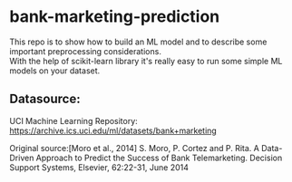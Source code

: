 # bank-marketing-prediction
This repo is to show how to build an ML model and to describe some important preprocessing considerations.    
With the help of scikit-learn library it's really easy to run some simple ML models on your dataset.

## Datasource:
UCI Machine Learning Repository: https://archive.ics.uci.edu/ml/datasets/bank+marketing

Original source:[Moro et al., 2014] S. Moro, P. Cortez and P. Rita. A Data-Driven Approach to Predict the Success of Bank Telemarketing. Decision Support Systems, Elsevier, 62:22-31, June 2014 
